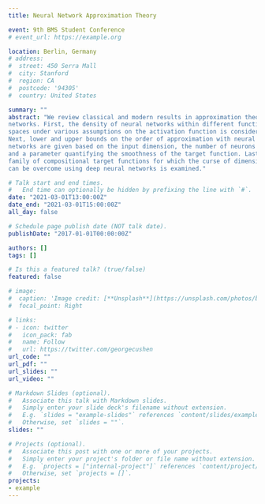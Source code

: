 ```yaml
---
title: Neural Network Approximation Theory

event: 9th BMS Student Conference
# event_url: https://example.org

location: Berlin, Germany
# address:
#  street: 450 Serra Mall
#  city: Stanford
#  region: CA
#  postcode: '94305'
#  country: United States

summary: ""
abstract: "We review classical and modern results in approximation theory of neural
networks. First, the density of neural networks within different function
spaces under various assumptions on the activation function is considered.
Next, lower and upper bounds on the order of approximation with neural
networks are given based on the input dimension, the number of neurons
and a parameter quantifying the smoothness of the target function. Lastly, a
family of compositional target functions for which the curse of dimensionality
can be overcome using deep neural networks is examined."

# Talk start and end times.
#   End time can optionally be hidden by prefixing the line with `#`.
date: "2021-03-01T13:00:00Z"
date_end: "2021-03-01T15:00:00Z"
all_day: false

# Schedule page publish date (NOT talk date).
publishDate: "2017-01-01T00:00:00Z"

authors: []
tags: []

# Is this a featured talk? (true/false)
featured: false

# image:
#  caption: 'Image credit: [**Unsplash**](https://unsplash.com/photos/bzdhc5b3Bxs)'
#  focal_point: Right

# links:
# - icon: twitter
#   icon_pack: fab
#   name: Follow
#   url: https://twitter.com/georgecushen
url_code: ""
url_pdf: ""
url_slides: ""
url_video: ""

# Markdown Slides (optional).
#   Associate this talk with Markdown slides.
#   Simply enter your slide deck's filename without extension.
#   E.g. `slides = "example-slides"` references `content/slides/example-slides.md`.
#   Otherwise, set `slides = ""`.
slides: ""

# Projects (optional).
#   Associate this post with one or more of your projects.
#   Simply enter your project's folder or file name without extension.
#   E.g. `projects = ["internal-project"]` references `content/project/deep-learning/index.md`.
#   Otherwise, set `projects = []`.
projects:
- example
---
```





